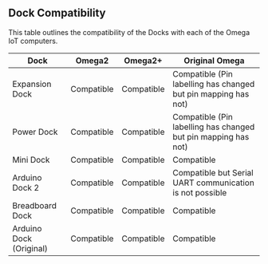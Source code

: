 ## Dock Compatibility

This table outlines the compatibility of the Docks with each of the Omega IoT computers.

| Dock                    | Omega2     | Omega2+    | Original Omega                                                 |
|-------------------------|------------|------------|----------------------------------------------------------------|
| Expansion Dock          | Compatible | Compatible | Compatible (Pin labelling has changed but pin mapping has not) |
| Power Dock              | Compatible | Compatible | Compatible (Pin labelling has changed but pin mapping has not) |
| Mini Dock               | Compatible | Compatible | Compatible                                                     |
| Arduino Dock 2          | Compatible | Compatible | Compatible but Serial UART communication is not possible       |
| Breadboard Dock         | Compatible | Compatible | Compatible                                                     |
| Arduino Dock (Original) | Compatible | Compatible | Compatible                                                     |
